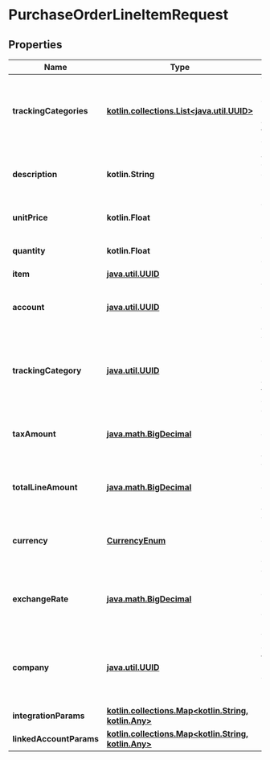 
# PurchaseOrderLineItemRequest

## Properties
Name | Type | Description | Notes
------------ | ------------- | ------------- | -------------
**trackingCategories** | [**kotlin.collections.List&lt;java.util.UUID&gt;**](java.util.UUID.md) | The purchase order line item&#39;s associated tracking categories. | 
**description** | **kotlin.String** | A description of the good being purchased. |  [optional]
**unitPrice** | **kotlin.Float** | The line item&#39;s unit price. |  [optional]
**quantity** | **kotlin.Float** | The line item&#39;s quantity. |  [optional]
**item** | [**java.util.UUID**](java.util.UUID.md) |  |  [optional]
**account** | [**java.util.UUID**](java.util.UUID.md) | The purchase order line item&#39;s account. |  [optional]
**trackingCategory** | [**java.util.UUID**](java.util.UUID.md) | The purchase order line item&#39;s associated tracking category. |  [optional]
**taxAmount** | [**java.math.BigDecimal**](java.math.BigDecimal.md) | The purchase order line item&#39;s tax amount. |  [optional]
**totalLineAmount** | [**java.math.BigDecimal**](java.math.BigDecimal.md) | The purchase order line item&#39;s total amount. |  [optional]
**currency** | [**CurrencyEnum**](CurrencyEnum.md) | The purchase order line item&#39;s currency. |  [optional]
**exchangeRate** | [**java.math.BigDecimal**](java.math.BigDecimal.md) | The purchase order line item&#39;s exchange rate. |  [optional]
**company** | [**java.util.UUID**](java.util.UUID.md) | The company the purchase order line item belongs to. |  [optional]
**integrationParams** | [**kotlin.collections.Map&lt;kotlin.String, kotlin.Any&gt;**](kotlin.Any.md) |  |  [optional]
**linkedAccountParams** | [**kotlin.collections.Map&lt;kotlin.String, kotlin.Any&gt;**](kotlin.Any.md) |  |  [optional]



